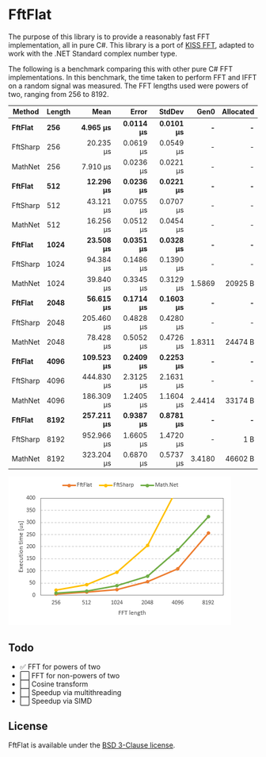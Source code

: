 # FftFlat

The purpose of this library is to provide a reasonably fast FFT implementation, all in pure C#.
This library is a port of [KISS FFT](https://github.com/mborgerding/kissfft), adapted to work with the .NET Standard complex number type.



The following is a benchmark comparing this with other pure C# FFT implementations. In this benchmark, the time taken to perform FFT and IFFT on a random signal was measured. The FFT lengths used were powers of two, ranging from 256 to 8192.



| Method   | Length | Mean       | Error     | StdDev    | Gen0   | Allocated |
|--------- |------- |-----------:|----------:|----------:|-------:|----------:|
| **FftFlat**  | **256**    |   **4.965 μs** | **0.0114 μs** | **0.0101 μs** |      **-** |         **-** |
| FftSharp | 256    |  20.235 μs | 0.0619 μs | 0.0549 μs |      - |         - |
| MathNet  | 256    |   7.910 μs | 0.0236 μs | 0.0221 μs |      - |         - |
| **FftFlat**  | **512**    |  **12.296 μs** | **0.0236 μs** | **0.0221 μs** |      **-** |         **-** |
| FftSharp | 512    |  43.121 μs | 0.0755 μs | 0.0707 μs |      - |         - |
| MathNet  | 512    |  16.256 μs | 0.0512 μs | 0.0454 μs |      - |         - |
| **FftFlat**  | **1024**   |  **23.508 μs** | **0.0351 μs** | **0.0328 μs** |      **-** |         **-** |
| FftSharp | 1024   |  94.384 μs | 0.1486 μs | 0.1390 μs |      - |         - |
| MathNet  | 1024   |  39.840 μs | 0.3345 μs | 0.3129 μs | 1.5869 |   20925 B |
| **FftFlat**  | **2048**   |  **56.615 μs** | **0.1714 μs** | **0.1603 μs** |      **-** |         **-** |
| FftSharp | 2048   | 205.460 μs | 0.4828 μs | 0.4280 μs |      - |         - |
| MathNet  | 2048   |  78.428 μs | 0.5052 μs | 0.4726 μs | 1.8311 |   24474 B |
| **FftFlat**  | **4096**   | **109.523 μs** | **0.2409 μs** | **0.2253 μs** |      **-** |         **-** |
| FftSharp | 4096   | 444.830 μs | 2.3125 μs | 2.1631 μs |      - |         - |
| MathNet  | 4096   | 186.309 μs | 1.2405 μs | 1.1604 μs | 2.4414 |   33174 B |
| **FftFlat**  | **8192**   | **257.211 μs** | **0.9387 μs** | **0.8781 μs** |      **-** |         **-** |
| FftSharp | 8192   | 952.966 μs | 1.6605 μs | 1.4720 μs |      - |       1 B |
| MathNet  | 8192   | 323.204 μs | 0.6870 μs | 0.5737 μs | 3.4180 |   46602 B |



![Plot of the table above.](plot.png)



## Todo

* ✅ FFT for powers of two
* ⬜ FFT for non-powers of two
* ⬜ Cosine transform
* ⬜ Speedup via multithreading
* ⬜ Speedup via SIMD



## License

FftFlat is available under the [BSD 3-Clause license](LICENSE.txt).
